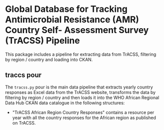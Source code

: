 # Global Database for Tracking Antimicrobial Resistance (AMR) Country Self- Assessment Survey (TrACSS) Pipeline

This package includes a pipeline for extracting data from TrACSS, filtering by region / country and loading into CKAN.

## traccs pour

The `tracss.py` pour is the main data pipeline that extracts yearly country responses as Excel data from the TrACSS website, transforms the data by filtering by region / country and then loads it into the WHO African Regional Data Hub CKAN data catalogue in the following structures:

- "TrACSS African Region Country Responses" contains a resource per year with all the country responses for the African region as published on TrACSS.
